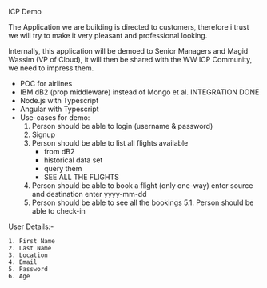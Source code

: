 ICP Demo 

The Application we are building is directed to customers, therefore i trust we will try to make it very pleasant and professional looking.

Internally, this application will be demoed to Senior Managers and Magid Wassim (VP of Cloud), it will then be shared with the WW ICP Community, we need to impress them.

- POC for airlines 
- IBM dB2 (prop middleware) instead of Mongo et al. INTEGRATION DONE
- Node.js with Typescript
- Angular with Typescript 
- Use-cases for demo: 
	1. Person should be able to login (username & password) 
	2. Signup
	3. Person should be able to list all flights available
		- from dB2
		- historical data set 
		- query them 
		- SEE ALL THE FLIGHTS
	4. Person should be able to book a flight (only one-way)
		enter source and destination 
		enter yyyy-mm-dd 
	5. Person should be able to see all the bookings 
		5.1. Person should be able to check-in


User Details:- 

	1. First Name
	2. Last Name
	3. Location 
	4. Email 
	5. Password
	6. Age